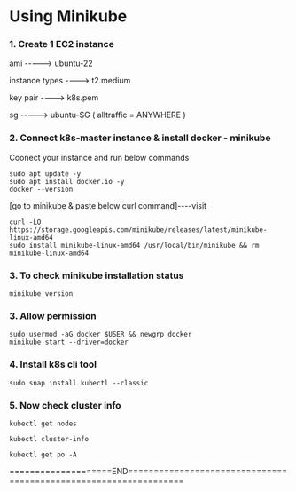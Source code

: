 Using Minikube
===================

### 1. Create 1 EC2 instance


ami  ----->  ubuntu-22

instance types  ---->  t2.medium

key pair  ---->  k8s.pem

sg   ----->  ubuntu-SG ( alltraffic = ANYWHERE )


### 2. Connect k8s-master instance & install docker - minikube


Coonect your instance and run below commands

```
sudo apt update -y
sudo apt install docker.io -y
docker --version
```


[go to minikube & paste below curl command]----visit

```
curl -LO https://storage.googleapis.com/minikube/releases/latest/minikube-linux-amd64
sudo install minikube-linux-amd64 /usr/local/bin/minikube && rm minikube-linux-amd64
```

### 3. To check minikube installation status

```
minikube version
```

### 3. Allow permission

```
sudo usermod -aG docker $USER && newgrp docker
minikube start --driver=docker
```

### 4. Install k8s cli tool

```
sudo snap install kubectl --classic
```

### 5. Now check cluster info

```
kubectl get nodes
```

```
kubectl cluster-info
```

```
kubectl get po -A
```



====================END=================================================================
